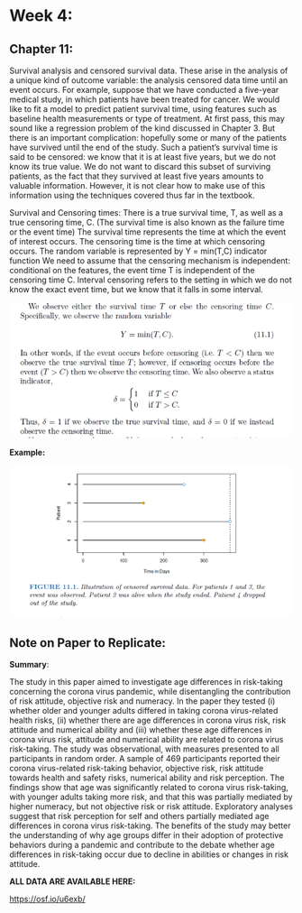 # Week 4:

## Chapter 11:

Survival analysis and censored survival data. These arise in the analysis of a unique kind of outcome variable: the analysis censored data time until an event occurs. For example, suppose that we have conducted a five-year medical study, in which patients have been treated for cancer. We would like to fit a model to predict patient survival time, using features such as baseline health measurements or type of treatment. At first pass, this may sound like a regression problem of the kind discussed in Chapter 3. But there is an important complication: hopefully some or many of the patients have survived until the end of the study. Such a patient’s survival time is said to be censored: we know that it is at least five years, but we do not know its true value. We do not want to discard this subset of surviving patients, as the fact that they survived at least five years amounts to valuable information. However, it is not clear how to make use of this information using the techniques covered thus far in the textbook.

Survival and Censoring times: There is a true survival time, T, as well as a true censoring time, C. (The survival time is also known as the failure time or the event time) The survival time represents the time at which the event of interest occurs. The censoring time is the time at which censoring occurs. The random variable is represented by Y = min(T,C) indicator function We need to assume that the censoring mechanism is independent: conditional on the features, the event time T is independent of the censoring time C. Interval censoring refers to the setting in which we do not know the exact event time, but we know that it falls in some interval.

![](https://github.com/DD-Daniel/STA496/blob/main/images/image-20211011232000113.png)

**Example:**

![](https://github.com/DD-Daniel/STA496/blob/main/images/image-20211011232039079.png)

## **Note on Paper to Replicate:**

**Summary**:

The study in this paper aimed to investigate age differences in risk-taking concerning the corona virus pandemic, while disentangling the contribution of risk attitude, objective risk and numeracy. In the paper they tested (i) whether older and younger adults differed in taking corona virus-related health risks, (ii) whether there are age differences in corona virus risk, risk attitude and numerical ability and (iii) whether these age differences in corona virus risk, attitude and numerical ability are related to corona virus risk-taking. The study was observational, with measures presented to all participants in random order. A sample of 469 participants reported their corona virus-related risk-taking behavior, objective risk, risk attitude towards health and safety risks, numerical ability and risk perception. The findings show that age was significantly related to corona virus risk-taking, with younger adults taking more risk, and that this was partially mediated by higher numeracy, but not objective risk or risk attitude. Exploratory analyses suggest that risk perception for self and others partially mediated age differences in corona virus risk-taking. The benefits of the study may better the understanding of why age groups differ in their adoption of protective behaviors during a pandemic and contribute to the debate whether age differences in risk-taking occur due to decline in abilities or changes in risk attitude.

**ALL DATA ARE AVAILABLE HERE:**

https://osf.io/u6exb/